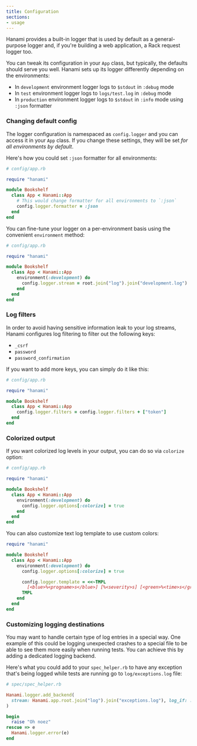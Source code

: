 ```yaml
---
title: Configuration
sections:
- usage
---
```


Hanami provides a built-in logger that is used by default as a general-purpose logger and, if you're building a web application, a Rack request logger too.

You can tweak its configuration in your `App` class, but typically, the defaults should serve you well. Hanami sets up its logger differently depending on the environments:

- In `development` environment logger logs to `$stdout` in `:debug` mode
- In `test` environment logger logs to `logs/test.log` in `:debug` mode
- In `production` environment logger logs to `$stdout` in `:info` mode using `:json` formatter

### Changing default config

The logger configuration is namespaced as `config.logger` and you can access it in your `App` class. If you change these settings, they will be set *for all environments by default*.

Here's how you could set `:json` formatter for all environments:

```ruby
# config/app.rb

require "hanami"

module Bookshelf
  class App < Hanami::App
    # This would change formatter for all environments to `:json`
    config.logger.formatter = :json
  end
end
```

You can fine-tune your logger on a per-environment basis using the convenient `environment` method:

```ruby
# config/app.rb

require "hanami"

module Bookshelf
  class App < Hanami::App
    environment(:development) do
      config.logger.stream = root.join("log").join("development.log")
    end
  end
end
```

### Log filters

In order to avoid having sensitive information leak to your log streams, Hanami configures log filtering to filter out the following keys:

- `_csrf`
- `password`
- `password_confirmation`

If you want to add more keys, you can simply do it like this:

```ruby
# config/app.rb

require "hanami"

module Bookshelf
  class App < Hanami::App
    config.logger.filters = config.logger.filters + ["token"]
  end
end
```

### Colorized output

If you want colorized log levels in your output, you can do so via `colorize` option:

```ruby
# config/app.rb

require "hanami"

module Bookshelf
  class App < Hanami::App
    environment(:development) do
      config.logger.options[:colorize] = true
    end
  end
end
```

You can also customize text log template to use custom colors:

```ruby
require "hanami"

module Bookshelf
  class App < Hanami::App
    environment(:development) do
      config.logger.options[:colorize] = true

      config.logger.template = <<~TMPL
        [<blue>%<progname>s</blue>] [%<severity>s] [<green>%<time>s</green>] %<message>s %<payload>s
      TMPL
    end
  end
end
```

### Customizing logging destinations

You may want to handle certain type of log entries in a special way. One example of this could be logging unexpected crashes to a special file to be able to see them more easily when running tests. You can achieve this by adding a dedicated logging backend.

Here's what you could add to your `spec_helper.rb` to have any exception that's being logged while tests are running go to `log/exceptions.log` file:

```ruby
# spec/spec_helper.rb

Hanami.logger.add_backend(
  stream: Hanami.app.root.join("log").join("exceptions.log"), log_if: :exception?
)

begin
  raise "Oh noez"
rescue => e
  Hanami.logger.error(e)
end
```
